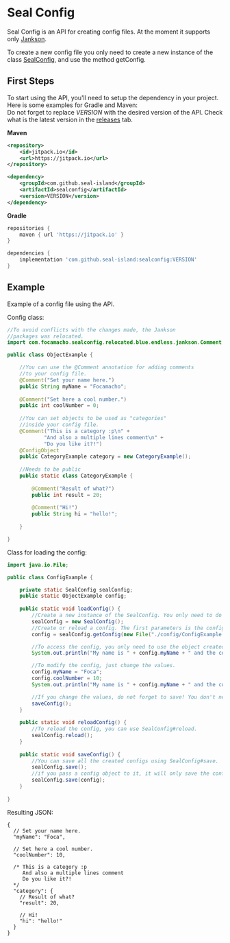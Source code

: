 # Seal Config
Seal Config is an API for creating config files. At the moment it supports only [Jankson](https://github.com/falkreon/Jankson).

To create a new config file you only need to create a new instance of the class [SealConfig](https://github.com/Seal-Island/Seal-Config/blob/main/src/main/java/com/focamacho/sealconfig/SealConfig.java), and use the method getConfig.

## First Steps
To start using the API, you'll need to setup the dependency in your project. Here is some examples for Gradle and Maven:
<br>
Do not forget to replace *VERSION* with the desired version of the API. Check what is the latest version in the [releases](https://github.com/Seal-Island/SealConfig/releases) tab.

**Maven**
```xml
<repository>
    <id>jitpack.io</id>
    <url>https://jitpack.io</url>
</repository>
```
```xml
<dependency>
    <groupId>com.github.seal-island</groupId>
    <artifactId>sealconfig</artifactId>
    <version>VERSION</version>
</dependency>
```

**Gradle**
```groovy
repositories {
    maven { url 'https://jitpack.io' }
}

dependencies {
    implementation 'com.github.seal-island:sealconfig:VERSION'
}
```


## Example
Example of a config file using the API.

Config class:
```java
//To avoid conflicts with the changes made, the Jankson
//packages was relocated.
import com.focamacho.sealconfig.relocated.blue.endless.jankson.Comment;

public class ObjectExample {

    //You can use the @Comment annotation for adding comments
    //to your config file.
    @Comment("Set your name here.")
    public String myName = "Focamacho";
    
    @Comment("Set here a cool number.")
    public int coolNumber = 0;
    
    //You can set objects to be used as "categories"
    //inside your config file.
    @Comment("This is a category :p\n" +
            "And also a multiple lines comment\n" +
            "Do you like it?!")
    @ConfigObject
    public CategoryExample category = new CategoryExample();
    
    //Needs to be public
    public static class CategoryExample {
        
        @Comment("Result of what?")
        public int result = 20;
        
        @Comment("Hi!")
        public String hi = "hello!";
        
    }

}
```
Class for loading the config:
```java
import java.io.File;

public class ConfigExample {

    private static SealConfig sealConfig;
    public static ObjectExample config;
    
    public static void loadConfig() {
        //Create a new instance of the SealConfig. You only need to do it one time.
        sealConfig = new SealConfig();
        //Create or reload a config. The first parameters is the config file, and the second the config class.
        config = sealConfig.getConfig(new File("./config/ConfigExample.json5"), ObjectExample.class);

        //To access the config, you only need to use the object created using getConfig.
        System.out.println("My name is " + config.myName + " and the coolest number is " + config.coolNumber);

        //To modify the config, just change the values.
        config.myName = "Foca";
        config.coolNumber = 10;
        System.out.println("My name is " + config.myName + " and the coolest number is " + config.coolNumber);

        //If you change the values, do not forget to save! You don't need to save otherwise.
        saveConfig();
    }
    
    public static void reloadConfig() {
        //To reload the config, you can use SealConfig#reload.
        sealConfig.reload();
    }
    
    public static void saveConfig() {
        //You can save all the created configs using SealConfig#save.
        sealConfig.save();
        //if you pass a config object to it, it will only save the config inserted
        sealConfig.save(config);
    }
    
}
```
Resulting JSON:
```json5
{
  // Set your name here.
  "myName": "Foca",

  // Set here a cool number.
  "coolNumber": 10,

  /* This is a category :p
     And also a multiple lines comment
     Do you like it?!
  */
  "category": {
    // Result of what?
    "result": 20,

    // Hi!
    "hi": "hello!"
  }
}
```
